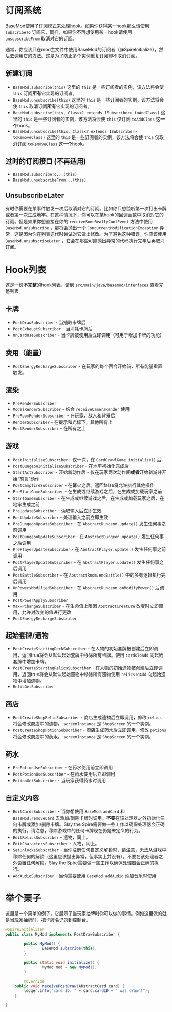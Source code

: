 # 订阅系统

BaseMod使用了订阅模式来处理hook。如果你获得某一hook那么请使用 `subscribeTo` 订阅它，同样，如果你不再想使用某一hook请使用 `unsubscribeFrom` 取消对它的订阅。

通常，你应该只在mod主文件中使用BaseMod的订阅者（@SpireInitialize），然后去调用它的方法。这是为了防止多个实例重复订阅却不取消订阅。

## 新建订阅
* `BaseMod.subscribe(this)` 这里的 `this` 是一些订阅者的实例，该方法将会使 `this` 订阅**所有**它实现的订阅者。
* `BaseMod.unsubscribe(this)` 这里的 `this` 是一些订阅者的实例，该方法将会使 `this` 取消订阅**所有**它实现的订阅者。
* `BaseMod.subscribe(this, Class<? extends ISubscriber> toAddClass)` 这里的 `this` 是一些订阅者的实例，该方法将会使 `this` 仅订阅 `toAddClass` 这**一个**hook。
* `BaseMod.unsubscribe(this, Class<? extends ISubscriber> toRemoveClass)` 这里的 `this` 是一些订阅者的实例，该方法将会使 `this` 仅取消订阅 `toRemoveClass` 这**一个**hook。

## 过时的订阅接口 (不再适用)
* `BaseMod.subscribeTo...(this)`
* `BaseMod.unsubscribeFrom...(this)`

## UnsubscribeLater
有时你需要在某事件触发一次后取消对它的订阅。比如你只想监听第一次打出卡牌或者第一次生成地牢。在这种情况下，你可以在某hook的回调函数中取消对它的订阅。但是如果你想直接在你的 `receiveSomeReallyCoolEvent` 方法中使用 `BaseMod.unsubscribe` ，那将会抛出一个 `ConcurrentModificationException` 异常，这是因为你在列表迭代时尝试对它做出修改。为了避免这种错误，你应该使用 `BaseMod.unsubscribeLater` ，它会在那些可能抛出异常的代码执行完毕后再取消订阅。

# Hook列表

这是一份**不完整**的hook列表。请到 [`src/main/java/basemod/interfaces`](https://github.com/daviscook477/BaseMod/tree/master/mod/src/main/java/basemod/interfaces) 查看完整列表。

## 卡牌
* `PostDrawSubscriber` - 当抽取卡牌后
* `PostExhaustSubscriber` - 当消耗卡牌后
* `OnCardUseSubscriber` - 当卡牌被使用后立即调用（可用于增加卡牌的功能）

## 费用（能量）
* `PostEnergyRechargeSubscriber` - 在玩家的每个回合开始前，所有能量重置触发。

## 渲染
* `PreRenderSubscriber`
* `ModelRenderSubscriber` - 结合 `receiveCameraRender` 使用
* `PreRoomRenderSubscriber` - 在玩家，敌人和背景后
* `RenderSubscriber` - 在提示和光标下，其他所有上
* `PostRenderSubscriber` - 在所有之上

## 游戏
* `PostInitializeSubscriber` - 仅一次，在 `CardCrawlGame.initialize()` 后
* `PostDungeonInitializeSubscriber` - 在地牢初始化完成后
* `StartActSubscriber` - 开始新动作后 - 仅在玩家两次动作间**或者**开始新游并开始“前言”动作
* `PostCampfireSubscriber` - 在篝火之后。返回false将允许执行其他操作
* `PreStartGameSubscriber` - 在生成或继续游戏之后，在生成或加载玩家之前
* `StartGameSubscriber` - 在生成或继续游戏之后，在生成或加载玩家之后，在地牢生成之前
* `PreUpdateSubscriber` - 读取输入后立即生效
* `PostUpdateSubscriber` - 处理输入之前立即生效
* `PreDungeonUpdateSubscriber` - 在 `AbstractDungeon.update()` 发生任何事之前调用
* `PostDungeonUpdateSubscriber` - 在 `AbstractDungeon.update()` 发生任何事之后调用
* `PrePlayerUpdateSubscriber` - 在 `AbstractPlayer.update()` 发生任何事之前调用
* `PostPlayerUpdateSubscriber` - 在 `AbstractPlayer.update()` 发生任何事之后调用
* `PostBattleSubscriber` - 在 `AbstractRoom.endBattle()` 中的多有逻辑执行完后调用
* `OnPowersModifiedSubscriber` - 在 `AbstractDungeon.onModifyPower()` 后调用
* `PostPowerApplySubscriber`
* `MaxHPChangeSubscriber` - 在生命值上限因 `AbstractCreature` 改变时立即调用，允许对改变的值进行更改
* `PostEnergyRechargeSubscriber`

## 起始套牌/遗物
* `PostCreateStartingDeckSubscriber` - 在人物的初始套牌被创建后立即调用，返回true将会从默认起始套牌中移除所有卡牌。使用 `cardsToAdd` 向起始套牌中增加卡牌。
* `PostCreateStartingRelicsSubscriber` - 在人物的初始遗物被创建后立即调用，返回true将会从默认起始遗物中移除所有遗物使用 `relicsToAdd` 向起始遗物中增加遗物。
* `RelicGetSubscriber`

## 商店
* `PostCreateShopRelicSubscriber` - 商店生成遗物后立即调用，修改 `relics` 将会修改商店中的遗物。 `screenInstance` 是 `ShopScreen` 的一个实例。
* `PostCreateShopPotionSubscriber` - 商店生成药水后立即调用，修改 `potions` 将会修改商店中的药水。 `screenInstance` 是 `ShopScreen` 的一个实例。

## 药水
* `PrePotionUseSubscriber` - 在药水使用前立即调用
* `PostPotionUseSubscriber` - 在药水使用后立即调用
* `PotionGetSubscriber` - 当玩家获得药水时调用

## 自定义内容
* `EditCardsSubscriber` - 当你想使用 `BaseMod.addCard` 和 `BaseMod.removeCard`  去添加/删除卡牌时调用。**不要**在该处理器之外初始化任何卡牌或添加/删除卡牌。Slay the Spire需要做一些工作以确保处理器会正确的执行。请注意，移除游戏中的任何卡牌现在仍是未定义的行为。
* `EditRelicsSubscriber` - 遗物，同上。
* `EditCharactersSubscriber` - 人物，同上。
* `SetUnlocksSubscriber` - 当你注册任何自定义解锁时，请注意，无法从游戏中移除任何的解锁（这里应该抛出异常，但事实上并没有）。不要在该处理器之外设置任何解锁。Slay the Spire需要做一些工作以确保处理器会正确的执行。
* `AddAudioSubscriber` - 当你需要使用 `BaseMod.addAudio` 添加音乐时使用

# 举个栗子

这里是一个简单的例子，它展示了当玩家抽牌时你可以做的事情。例如这里做的就是当玩家抽牌时，把卡牌名记录到控制台。

```java
@SpireInitializer
public class MyMod implements PostDrawSubscriber {
	
        public MyMod() {
                BaseMod.subscribe(this);
        }

        public static void initialize() {
                MyMod mod = new MyMod();
        }

        @Override
	public void receivePostDraw(AbstractCard card) {
		logger.info("card ID: " + card.cardID + " was drawn!");
	}

}
```